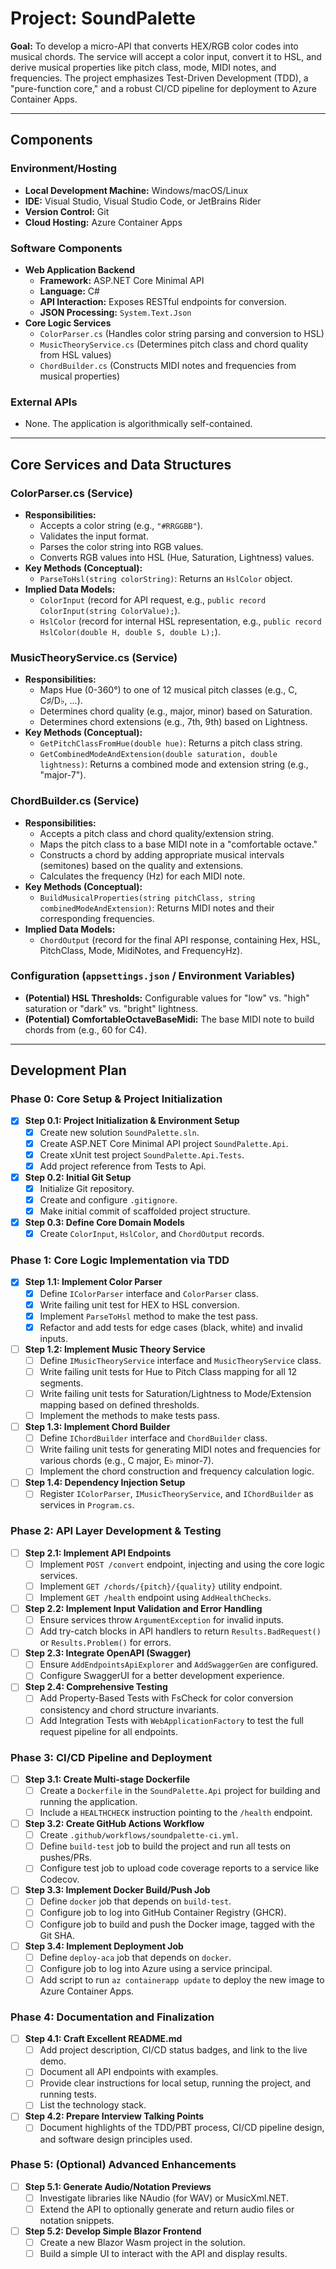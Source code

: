 # Project: SoundPalette

**Goal:** To develop a micro-API that converts HEX/RGB color codes into musical chords. The service will accept a color input, convert it to HSL, and derive musical properties like pitch class, mode, MIDI notes, and frequencies. The project emphasizes Test-Driven Development (TDD), a "pure-function core," and a robust CI/CD pipeline for deployment to Azure Container Apps.

---

## Components

### Environment/Hosting
* **Local Development Machine:** Windows/macOS/Linux
* **IDE:** Visual Studio, Visual Studio Code, or JetBrains Rider
* **Version Control:** Git
* **Cloud Hosting:** Azure Container Apps

### Software Components
* **Web Application Backend**
    * **Framework:** ASP.NET Core Minimal API
    * **Language:** C#
    * **API Interaction:** Exposes RESTful endpoints for conversion.
    * **JSON Processing:** `System.Text.Json`
* **Core Logic Services**
    * `ColorParser.cs` (Handles color string parsing and conversion to HSL)
    * `MusicTheoryService.cs` (Determines pitch class and chord quality from HSL values)
    * `ChordBuilder.cs` (Constructs MIDI notes and frequencies from musical properties)

### External APIs
* None. The application is algorithmically self-contained.

---

## Core Services and Data Structures

### ColorParser.cs (Service)
* **Responsibilities:**
    * Accepts a color string (e.g., `"#RRGGBB"`).
    * Validates the input format.
    * Parses the color string into RGB values.
    * Converts RGB values into HSL (Hue, Saturation, Lightness) values.
* **Key Methods (Conceptual):**
    * `ParseToHsl(string colorString)`: Returns an `HslColor` object.
* **Implied Data Models:**
    * `ColorInput` (record for API request, e.g., `public record ColorInput(string ColorValue);`).
    * `HslColor` (record for internal HSL representation, e.g., `public record HslColor(double H, double S, double L);`).

### MusicTheoryService.cs (Service)
* **Responsibilities:**
    * Maps Hue (0-360°) to one of 12 musical pitch classes (e.g., C, C♯/D♭, ...).
    * Determines chord quality (e.g., major, minor) based on Saturation.
    * Determines chord extensions (e.g., 7th, 9th) based on Lightness.
* **Key Methods (Conceptual):**
    * `GetPitchClassFromHue(double hue)`: Returns a pitch class string.
    * `GetCombinedModeAndExtension(double saturation, double lightness)`: Returns a combined mode and extension string (e.g., "major-7").

### ChordBuilder.cs (Service)
* **Responsibilities:**
    * Accepts a pitch class and chord quality/extension string.
    * Maps the pitch class to a base MIDI note in a "comfortable octave."
    * Constructs a chord by adding appropriate musical intervals (semitones) based on the quality and extensions.
    * Calculates the frequency (Hz) for each MIDI note.
* **Key Methods (Conceptual):**
    * `BuildMusicalProperties(string pitchClass, string combinedModeAndExtension)`: Returns MIDI notes and their corresponding frequencies.
* **Implied Data Models:**
    * `ChordOutput` (record for the final API response, containing Hex, HSL, PitchClass, Mode, MidiNotes, and FrequencyHz).

### Configuration (`appsettings.json` / Environment Variables)
* **(Potential) HSL Thresholds:** Configurable values for "low" vs. "high" saturation or "dark" vs. "bright" lightness.
* **(Potential) ComfortableOctaveBaseMidi:** The base MIDI note to build chords from (e.g., 60 for C4).

---

## Development Plan

### Phase 0: Core Setup & Project Initialization
- [x] **Step 0.1: Project Initialization & Environment Setup**
    - [x] Create new solution `SoundPalette.sln`.
    - [x] Create ASP.NET Core Minimal API project `SoundPalette.Api`.
    - [x] Create xUnit test project `SoundPalette.Api.Tests`.
    - [x] Add project reference from Tests to Api.
- [x] **Step 0.2: Initial Git Setup**
    - [x] Initialize Git repository.
    - [x] Create and configure `.gitignore`.
    - [x] Make initial commit of scaffolded project structure.
- [x] **Step 0.3: Define Core Domain Models**
    - [x] Create `ColorInput`, `HslColor`, and `ChordOutput` records.

### Phase 1: Core Logic Implementation via TDD
- [x] **Step 1.1: Implement Color Parser**
    - [x] Define `IColorParser` interface and `ColorParser` class.
    - [x] Write failing unit test for HEX to HSL conversion.
    - [x] Implement `ParseToHsl` method to make the test pass.
    - [x] Refactor and add tests for edge cases (black, white) and invalid inputs.
- [ ] **Step 1.2: Implement Music Theory Service**
    - [ ] Define `IMusicTheoryService` interface and `MusicTheoryService` class.
    - [ ] Write failing unit tests for Hue to Pitch Class mapping for all 12 segments.
    - [ ] Write failing unit tests for Saturation/Lightness to Mode/Extension mapping based on defined thresholds.
    - [ ] Implement the methods to make tests pass.
- [ ] **Step 1.3: Implement Chord Builder**
    - [ ] Define `IChordBuilder` interface and `ChordBuilder` class.
    - [ ] Write failing unit tests for generating MIDI notes and frequencies for various chords (e.g., C major, E♭ minor-7).
    - [ ] Implement the chord construction and frequency calculation logic.
- [ ] **Step 1.4: Dependency Injection Setup**
    - [ ] Register `IColorParser`, `IMusicTheoryService`, and `IChordBuilder` as services in `Program.cs`.

### Phase 2: API Layer Development & Testing
- [ ] **Step 2.1: Implement API Endpoints**
    - [ ] Implement `POST /convert` endpoint, injecting and using the core logic services.
    - [ ] Implement `GET /chords/{pitch}/{quality}` utility endpoint.
    - [ ] Implement `GET /health` endpoint using `AddHealthChecks`.
- [ ] **Step 2.2: Implement Input Validation and Error Handling**
    - [ ] Ensure services throw `ArgumentException` for invalid inputs.
    - [ ] Add try-catch blocks in API handlers to return `Results.BadRequest()` or `Results.Problem()` for errors.
- [ ] **Step 2.3: Integrate OpenAPI (Swagger)**
    - [ ] Ensure `AddEndpointsApiExplorer` and `AddSwaggerGen` are configured.
    - [ ] Configure SwaggerUI for a better development experience.
- [ ] **Step 2.4: Comprehensive Testing**
    - [ ] Add Property-Based Tests with FsCheck for color conversion consistency and chord structure invariants.
    - [ ] Add Integration Tests with `WebApplicationFactory` to test the full request pipeline for all endpoints.

### Phase 3: CI/CD Pipeline and Deployment
- [ ] **Step 3.1: Create Multi-stage Dockerfile**
    - [ ] Create a `Dockerfile` in the `SoundPalette.Api` project for building and running the application.
    - [ ] Include a `HEALTHCHECK` instruction pointing to the `/health` endpoint.
- [ ] **Step 3.2: Create GitHub Actions Workflow**
    - [ ] Create `.github/workflows/soundpalette-ci.yml`.
    - [ ] Define `build-test` job to build the project and run all tests on pushes/PRs.
    - [ ] Configure test job to upload code coverage reports to a service like Codecov.
- [ ] **Step 3.3: Implement Docker Build/Push Job**
    - [ ] Define `docker` job that depends on `build-test`.
    - [ ] Configure job to log into GitHub Container Registry (GHCR).
    - [ ] Configure job to build and push the Docker image, tagged with the Git SHA.
- [ ] **Step 3.4: Implement Deployment Job**
    - [ ] Define `deploy-aca` job that depends on `docker`.
    - [ ] Configure job to log into Azure using a service principal.
    - [ ] Add script to run `az containerapp update` to deploy the new image to Azure Container Apps.

### Phase 4: Documentation and Finalization
- [ ] **Step 4.1: Craft Excellent README.md**
    - [ ] Add project description, CI/CD status badges, and link to the live demo.
    - [ ] Document all API endpoints with examples.
    - [ ] Provide clear instructions for local setup, running the project, and running tests.
    - [ ] List the technology stack.
- [ ] **Step 4.2: Prepare Interview Talking Points**
    - [ ] Document highlights of the TDD/PBT process, CI/CD pipeline design, and software design principles used.

### Phase 5: (Optional) Advanced Enhancements
- [ ] **Step 5.1: Generate Audio/Notation Previews**
    - [ ] Investigate libraries like NAudio (for WAV) or MusicXml.NET.
    - [ ] Extend the API to optionally generate and return audio files or notation snippets.
- [ ] **Step 5.2: Develop Simple Blazor Frontend**
    - [ ] Create a new Blazor Wasm project in the solution.
    - [ ] Build a simple UI to interact with the API and display results.